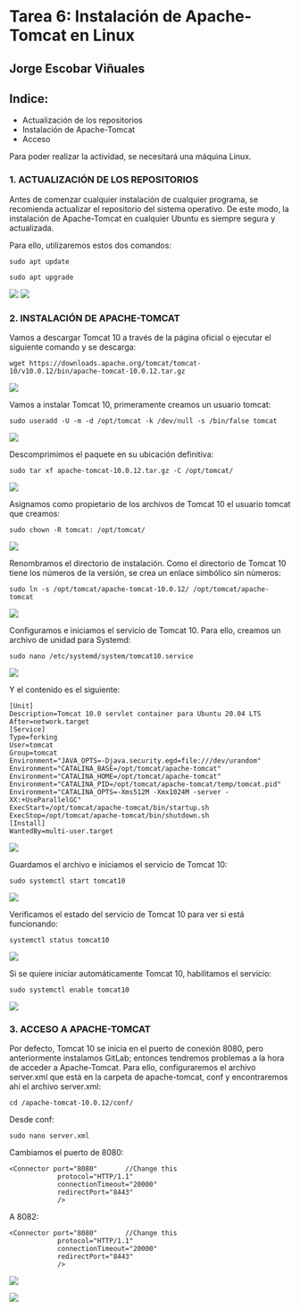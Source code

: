# Tarea 6: Instalación de Apache-Tomcat en Linux

  ## Jorge Escobar Viñuales

  ## Indice:
 - Actualización de los repositorios
 - Instalación de Apache-Tomcat
 - Acceso

 Para poder realizar la actividad, se necesitará una máquina Linux.

 ### 1. ACTUALIZACIÓN DE LOS REPOSITORIOS

Antes de comenzar cualquier instalación de cualquier programa, se recomienda actualizar el repositorio del sistema operativo. De este modo, la instalación de Apache-Tomcat en cualquier Ubuntu es siempre segura y actualizada.

Para ello, utilizaremos estos dos comandos:

    sudo apt update

    sudo apt upgrade

![](https://github.com/Jorgeev27/GIT/blob/main/img/Tarea%206%20-%20Instalaci%C3%B3n%20de%20Apache-Tomcat%20en%20Linux/Apache%20Tomcat%201.png)
![](https://github.com/Jorgeev27/GIT/blob/main/img/Tarea%206%20-%20Instalaci%C3%B3n%20de%20Apache-Tomcat%20en%20Linux/Apache%20Tomcat%202.png)

  ### 2. INSTALACIÓN DE APACHE-TOMCAT

Vamos a descargar Tomcat 10 a través de la página oficial o ejecutar el siguiente comando y se descarga:

    wget https://downloads.apache.org/tomcat/tomcat-10/v10.0.12/bin/apache-tomcat-10.0.12.tar.gz

![](https://github.com/Jorgeev27/GIT/blob/main/img/Tarea%206%20-%20Instalaci%C3%B3n%20de%20Apache-Tomcat%20en%20Linux/Apache%20Tomcat%203.png)

Vamos a instalar Tomcat 10, primeramente creamos un usuario tomcat:

    sudo useradd -U -m -d /opt/tomcat -k /dev/null -s /bin/false tomcat

![](https://github.com/Jorgeev27/GIT/blob/main/img/Tarea%206%20-%20Instalaci%C3%B3n%20de%20Apache-Tomcat%20en%20Linux/Apache%20Tomcat%204.png)

Descomprimimos el paquete en su ubicación definitiva:

    sudo tar xf apache-tomcat-10.0.12.tar.gz -C /opt/tomcat/

![](https://github.com/Jorgeev27/GIT/blob/main/img/Tarea%206%20-%20Instalaci%C3%B3n%20de%20Apache-Tomcat%20en%20Linux/Apache%20Tomcat%205.png)

Asignamos como propietario de los archivos de Tomcat 10 el usuario tomcat que creamos:

    sudo chown -R tomcat: /opt/tomcat/

![](https://github.com/Jorgeev27/GIT/blob/main/img/Tarea%206%20-%20Instalaci%C3%B3n%20de%20Apache-Tomcat%20en%20Linux/Apache%20Tomcat%206.png)

Renombramos el directorio de instalación. Como el directorio de Tomcat 10 tiene los números de la versión, se crea un enlace simbólico sin números:

    sudo ln -s /opt/tomcat/apache-tomcat-10.0.12/ /opt/tomcat/apache-tomcat

![](https://github.com/Jorgeev27/GIT/blob/main/img/Tarea%206%20-%20Instalaci%C3%B3n%20de%20Apache-Tomcat%20en%20Linux/Apache%20Tomcat%207.png)

Configuramos e iniciamos el servicio de Tomcat 10. Para ello, creamos un archivo de unidad para Systemd:

    sudo nano /etc/systemd/system/tomcat10.service

![](https://github.com/Jorgeev27/GIT/blob/main/img/Tarea%206%20-%20Instalaci%C3%B3n%20de%20Apache-Tomcat%20en%20Linux/Apache%20Tomcat%208.png)

Y el contenido es el siguiente:

    [Unit]
    Description=Tomcat 10.0 servlet container para Ubuntu 20.04 LTS
    After=network.target
    [Service]
    Type=forking
    User=tomcat
    Group=tomcat
    Environment="JAVA_OPTS=-Djava.security.egd=file:///dev/urandom"
    Environment="CATALINA_BASE=/opt/tomcat/apache-tomcat"
    Environment="CATALINA_HOME=/opt/tomcat/apache-tomcat"
    Environment="CATALINA_PID=/opt/tomcat/apache-tomcat/temp/tomcat.pid"
    Environment="CATALINA_OPTS=-Xms512M -Xmx1024M -server -XX:+UseParallelGC"
    ExecStart=/opt/tomcat/apache-tomcat/bin/startup.sh
    ExecStop=/opt/tomcat/apache-tomcat/bin/shutdown.sh
    [Install]
    WantedBy=multi-user.target

![](https://github.com/Jorgeev27/GIT/blob/main/img/Tarea%206%20-%20Instalaci%C3%B3n%20de%20Apache-Tomcat%20en%20Linux/Apache%20Tomcat%209.png)

Guardamos el archivo e iniciamos el servicio de Tomcat 10:

    sudo systemctl start tomcat10

![](https://github.com/Jorgeev27/GIT/blob/main/img/Tarea%206%20-%20Instalaci%C3%B3n%20de%20Apache-Tomcat%20en%20Linux/Apache%20Tomcat%2010.png)

Verificamos el estado del servicio de Tomcat 10 para ver si está funcionando:

    systemctl status tomcat10

![](https://github.com/Jorgeev27/GIT/blob/main/img/Tarea%206%20-%20Instalaci%C3%B3n%20de%20Apache-Tomcat%20en%20Linux/Apache%20Tomcat%2011.png)

Si se quiere iniciar automáticamente Tomcat 10, habilitamos el servicio:

    sudo systemctl enable tomcat10

![](https://github.com/Jorgeev27/GIT/blob/main/img/Tarea%206%20-%20Instalaci%C3%B3n%20de%20Apache-Tomcat%20en%20Linux/Apache%20Tomcat%2012.png)

### 3. ACCESO A APACHE-TOMCAT

Por defecto, Tomcat 10 se inicia en el puerto de conexión 8080, pero anteriormente instalamos GitLab; entonces tendremos problemas a la hora de acceder a Apache-Tomcat. Para ello, configuraremos el archivo server.xml que está en la carpeta de apache-tomcat, conf y encontraremos ahí el archivo server.xml:

    cd /apache-tomcat-10.0.12/conf/

Desde conf:

    sudo nano server.xml

Cambiamos el puerto de 8080:

    <Connector port="8080"       //Change this
                protocol="HTTP/1.1"
                connectionTimeout="20000"
                redirectPort="8443"
                />



A 8082:

    <Connector port="8080"       //Change this
                protocol="HTTP/1.1"
                connectionTimeout="20000"
                redirectPort="8443"
                />

![](https://github.com/Jorgeev27/GIT/blob/main/img/Tarea%206%20-%20Instalaci%C3%B3n%20de%20Apache-Tomcat%20en%20Linux/Apache%20Tomcat%2013.png)

![](https://github.com/Jorgeev27/GIT/blob/main/img/Tarea%206%20-%20Instalaci%C3%B3n%20de%20Apache-Tomcat%20en%20Linux/Apache%20Tomcat%2014.png)
